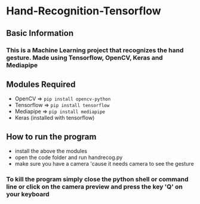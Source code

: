 # Hand-Recognition-Tensorflow

## Basic Information

### This is a Machine Learning project that recognizes the hand gesture. Made using Tensorflow, OpenCV, Keras and Mediapipe

## Modules Required
- OpenCV => ```pip install opencv-python```
- Tensorflow => ```pip install tensorflow```
- Mediapipe => ```pip install mediapipe```
- Keras (installed with tensorflow)

## How to run the program
- install the above the modules
- open the code folder and run handrecog.py
- make sure you have a camera 'cause it needs camera to see the gesture

### To kill the program simply close the python shell or command line or click on the camera preview and press the key 'Q' on your keyboard

